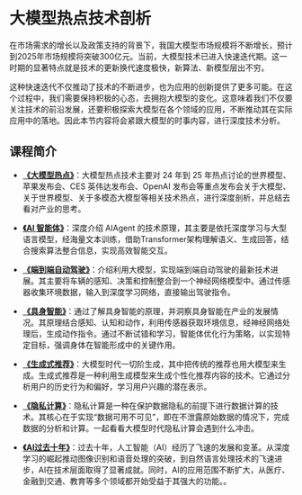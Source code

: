 <!--Copyright © ZOMI 适用于[License](https://github.com/chenzomi12/AIFoundation)版权许可-->

# 大模型热点技术剖析

在市场需求的增长以及政策支持的背景下，我国大模型市场规模将不断增长，预计到2025年市场规模将突破300亿元。当前，大模型技术已进入快速迭代期。这一时期的显著特点就是技术的更新换代速度极快，新算法、新模型层出不穷。

这种快速迭代不仅推动了技术的不断进步，也为应用的创新提供了更多可能。在这个过程中，我们需要保持积极的心态，去拥抱大模型的变化。这意味着我们不仅要关注技术的前沿发展，还要积极探索大模型在各个领域的应用，不断推动其在实际应用中的落地。因此本节内容将会紧跟大模型的时事内容，进行深度技术分析。

## 课程简介

- [**《大模型热点》**](./00Others/)：大模型热点技术主要对 24 年到 25 年热点讨论的世界模型、苹果发布会、CES 英伟达发布会、OpenAI 发布会等重点发布会关于大模型、关于世界模型、关于多模态大模型等相关技术热点，进行深度剖析，并总结去看对产业的思考。

- [**《AI 智能体》**](./01Agent/)：深度介绍 AIAgent 的技术原理，其主要是依托深度学习与大型语言模型，经海量文本训练，借助Transformer架构理解语义、生成回答，结合搜索算法整合信息，实现高效智能交互。

- [**《端到端自动驾驶》**](./02AutoDrive/)：介绍利用大模型，实现端到端自动驾驶的最新技术进展。其主要将车辆的感知、决策和控制整合到一个神经网络模型中。通过传感器收集环境数据，输入到深度学习网络，直接输出驾驶指令。

- [**《具身智能》**](./03Embodied/)：通过了解具身智能的原理，并洞察具身智能在产业的发展情况。其原理结合感知、认知和动作，利用传感器获取环境信息，经神经网络处理后，生成动作指令。通过不断试错和学习，智能体优化行为策略，以实现特定目标，强调身体在智能形成中的关键作用。

- [**《生成式推荐》**](./04Remmcon/)：大模型时代一切阶生成，其中把传统的推荐也用大模型来生成。生成式推荐是一种利用生成模型来生成个性化推荐内容的技术。它通过分析用户的历史行为和偏好，学习用户兴趣的潜在表示。

- [**《隐私计算》**](./05Computer/)：隐私计算是一种在保护数据隐私的前提下进行数据计算的技术。其核心在于实现“数据可用不可见”，即在不泄露原始数据的情况下，完成数据的分析和计算。一起看看大模型时代隐私计算会遇到什么冲击。


- [**《AI过去十年》**](./06History/)：过去十年，人工智能（AI）经历了飞速的发展和变革。从深度学习的崛起推动图像识别和语音处理的突破，到自然语言处理技术的飞速进步，AI在技术层面取得了显著成就。同时，AI的应用范围不断扩大，从医疗、金融到交通、教育等多个领域都开始受益于其强大的功能。。